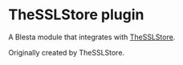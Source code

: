 # TheSSLStore plugin

A Blesta module that integrates with [TheSSLStore](https://thesslstore.com/).

Originally created by TheSSLStore.
